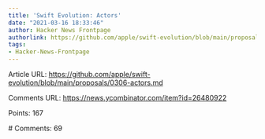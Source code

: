 ```yaml
---
title: 'Swift Evolution: Actors'
date: "2021-03-16 18:33:46"
author: Hacker News Frontpage
authorlink: https://github.com/apple/swift-evolution/blob/main/proposals/0306-actors.md
tags:
- Hacker-News-Frontpage
---
```


<p>Article URL: <a href="https://github.com/apple/swift-evolution/blob/main/proposals/0306-actors.md">https://github.com/apple/swift-evolution/blob/main/proposals/0306-actors.md</a></p>
<p>Comments URL: <a href="https://news.ycombinator.com/item?id=26480922">https://news.ycombinator.com/item?id=26480922</a></p>
<p>Points: 167</p>
<p># Comments: 69</p>
